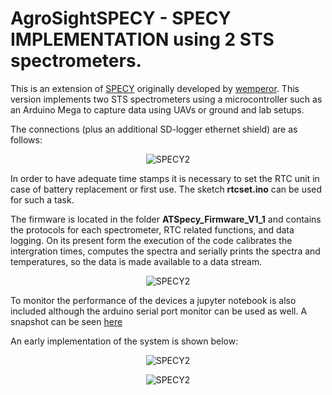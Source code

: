 #  AgroSightSPECY - SPECY IMPLEMENTATION using 2 STS spectrometers.


This is an extension of [SPECY](https://github.com/wemperor/SPECY)  originally developed by
[wemperor](https://github.com/wemperor).
  This version implements two STS spectrometers using a microcontroller such as an Arduino Mega to capture data   using UAVs or ground and lab setups.

The connections (plus an additional SD-logger ethernet shield) are as follows:

<p align="center">
  <img src="https://github.com/calugo/AgroSightSPECY/blob/master/setup.png?raw=true" alt="SPECY2"/>  
</p>

In order to have adequate time stamps it is necessary to set the RTC unit in case of battery replacement or first use. The sketch __rtcset.ino__ can be used for such a task.

The firmware is located in the folder __ATSpecy_Firmware_V1_1__ and contains the protocols for each spectrometer, RTC related functions, and data logging. On its present form the execution of the code calibrates the intergration times, computes the spectra and serially prints the spectra and temperatures, so the data is made available to a data stream.

<p align="center">
  <img src="https://github.com/calugo/AgroSightSPECY/blob/master/pics/IMG-20171003-WA0019.jpg?raw=true" alt="SPECY2"/>  
</p>


To monitor the performance of the devices a jupyter notebook is also included although the arduino serial port monitor can be used as well. A snapshot can be seen [here](https://nbviewer.jupyter.org/github/calugo/AgroSightSPECY/blob/master/SPECYtest.ipynb)


An early implementation of the system is shown below:

<p align="center">
  <img src="https://github.com/calugo/AgroSightSPECY/blob/master/pics/IMG-20171003-WA0010.jpg?raw=true" alt="SPECY2"/>  
</p>

<p align="center">
  <img src="https://github.com/calugo/AgroSightSPECY/blob/master/pics/IMG-20171003-WA0016.jpg?raw=true" alt="SPECY2"/>  
</p>
